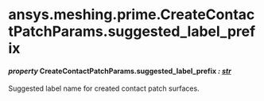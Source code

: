 # ansys.meshing.prime.CreateContactPatchParams.suggested_label_prefix



#### *property* CreateContactPatchParams.suggested_label_prefix *: [str](https://docs.python.org/3.11/library/stdtypes.html#str)*

Suggested label name for created contact patch surfaces.

<!-- !! processed by numpydoc !! -->
